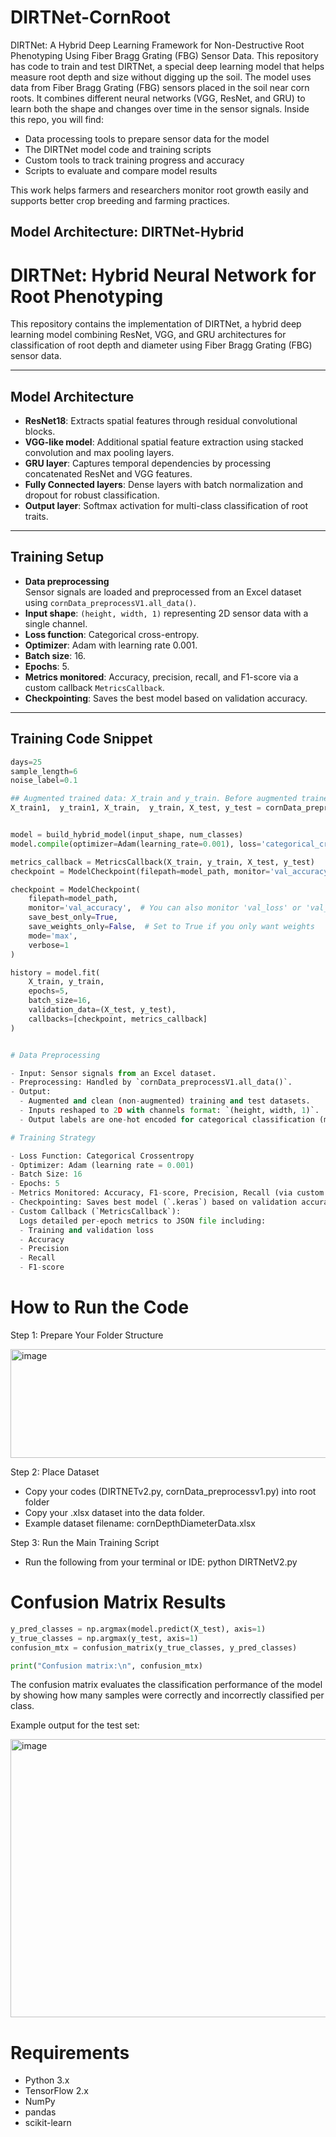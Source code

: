 # DIRTNet-CornRoot
DIRTNet: A Hybrid Deep Learning Framework for Non-Destructive Root Phenotyping Using Fiber Bragg Grating (FBG) Sensor Data.
This repository has code to train and test DIRTNet, a special deep learning model that helps measure root depth and size without digging up the soil. The model uses data from Fiber Bragg Grating (FBG) sensors placed in the soil near corn roots. It combines different neural networks (VGG, ResNet, and GRU) to learn both the shape and changes over time in the sensor signals. Inside this repo, you will find:

* Data processing tools to prepare sensor data for the model
* The DIRTNet model code and training scripts
* Custom tools to track training progress and accuracy
* Scripts to evaluate and compare model results

This work helps farmers and researchers monitor root growth easily and supports better crop breeding and farming practices.

## Model Architecture: DIRTNet-Hybrid

# DIRTNet: Hybrid Neural Network for Root Phenotyping

This repository contains the implementation of DIRTNet, a hybrid deep learning model combining ResNet, VGG, and GRU architectures for classification of root depth and diameter using Fiber Bragg Grating (FBG) sensor data.

---

## Model Architecture

- **ResNet18**: Extracts spatial features through residual convolutional blocks.
- **VGG-like model**: Additional spatial feature extraction using stacked convolution and max pooling layers.
- **GRU layer**: Captures temporal dependencies by processing concatenated ResNet and VGG features.
- **Fully Connected layers**: Dense layers with batch normalization and dropout for robust classification.
- **Output layer**: Softmax activation for multi-class classification of root traits.

---

## Training Setup

- **Data preprocessing**  
  Sensor signals are loaded and preprocessed from an Excel dataset using `cornData_preprocessV1.all_data()`.  
- **Input shape**: `(height, width, 1)` representing 2D sensor data with a single channel.  
- **Loss function**: Categorical cross-entropy.  
- **Optimizer**: Adam with learning rate 0.001.  
- **Batch size**: 16.  
- **Epochs**: 5.  
- **Metrics monitored**: Accuracy, precision, recall, and F1-score via a custom callback `MetricsCallback`.  
- **Checkpointing**: Saves the best model based on validation accuracy.

---

## Training Code Snippet

```python
days=25
sample_length=6
noise_label=0.1

## Augmented trained data: X_train and y_train. Before augmented trained data: X_train1 and y_train1, Test data (un-augmented): X_test and y_test
X_train1,  y_train1, X_train,  y_train, X_test, y_test = cornData_preprocessV1.all_data(days,sample_length,noise_label,file_path)


model = build_hybrid_model(input_shape, num_classes)
model.compile(optimizer=Adam(learning_rate=0.001), loss='categorical_crossentropy', metrics=['accuracy'])

metrics_callback = MetricsCallback(X_train, y_train, X_test, y_test)
checkpoint = ModelCheckpoint(filepath=model_path, monitor='val_accuracy', save_best_only=True, mode='max')

checkpoint = ModelCheckpoint(
    filepath=model_path,
    monitor='val_accuracy',  # You can also monitor 'val_loss' or 'val_f1' if custom
    save_best_only=True,
    save_weights_only=False,  # Set to True if you only want weights
    mode='max',
    verbose=1
)

history = model.fit(
    X_train, y_train,
    epochs=5,
    batch_size=16,
    validation_data=(X_test, y_test),
    callbacks=[checkpoint, metrics_callback]
)


# Data Preprocessing

- Input: Sensor signals from an Excel dataset.
- Preprocessing: Handled by `cornData_preprocessV1.all_data()`.
- Output:  
  - Augmented and clean (non-augmented) training and test datasets.  
  - Inputs reshaped to 2D with channels format: `(height, width, 1)`.  
  - Output labels are one-hot encoded for categorical classification (multi-class).

# Training Strategy

- Loss Function: Categorical Crossentropy  
- Optimizer: Adam (learning rate = 0.001)  
- Batch Size: 16  
- Epochs: 5  
- Metrics Monitored: Accuracy, F1-score, Precision, Recall (via custom `MetricsCallback`)  
- Checkpointing: Saves best model (`.keras`) based on validation accuracy  
- Custom Callback (`MetricsCallback`):  
  Logs detailed per-epoch metrics to JSON file including:  
  - Training and validation loss  
  - Accuracy  
  - Precision  
  - Recall  
  - F1-score
```
# How to Run the Code
Step 1: Prepare Your Folder Structure 

<img width="506" height="174" alt="image" src="https://github.com/user-attachments/assets/ea8ca2b0-557e-451a-9cfb-051c77dfa81f" /> 

Step 2: Place Dataset 

- Copy your codes (DIRTNETv2.py, cornData_preprocessv1.py) into root folder
- Copy your .xlsx dataset into the data folder.
- Example dataset filename: cornDepthDiameterData.xlsx

Step 3: Run the Main Training Script
- Run the following from your terminal or IDE: python DIRTNetV2.py

# Confusion Matrix Results

```python
y_pred_classes = np.argmax(model.predict(X_test), axis=1)
y_true_classes = np.argmax(y_test, axis=1)
confusion_mtx = confusion_matrix(y_true_classes, y_pred_classes)

print("Confusion matrix:\n", confusion_mtx)

```

The confusion matrix evaluates the classification performance of the model by showing how many samples were correctly and incorrectly classified per class.

Example output for the test set:


<img width="648" height="445" alt="image" src="https://github.com/user-attachments/assets/19f6dc7d-4e3f-4549-aed6-2a5c8829a56c" /> 

# Requirements
- Python 3.x
- TensorFlow 2.x
- NumPy
- pandas
- scikit-learn 
